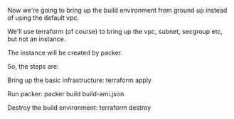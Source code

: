 Now we're going to bring up the build environment 
from ground up instead of using the default vpc.

We'll use terraform (of course) to bring up the vpc, 
subnet, secgroup etc, but not an instance.

The instance will be created by packer.

So, the steps are:

Bring up the basic infrastructure:
terraform apply

Run packer:
packer build build-ami.json

Destroy the build environment:
terraform destroy




